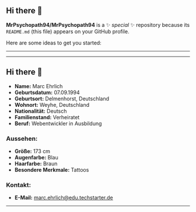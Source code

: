 ## Hi there 👋


**MrPsychopath94/MrPsychopath94** is a ✨ _special_ ✨ repository because its `README.md` (this file) appears on your GitHub profile.

Here are some ideas to get you started:

---
---
## Hi there 👋

- **Name:** Marc Ehrlich
- **Geburtsdatum:** 07.09.1994
- **Geburtsort:** Delmenhorst, Deutschland
- **Wohnort:** Weyhe, Deutschland
- **Nationalität:** Deutsch
- **Familienstand:** Verheiratet
- **Beruf:** Webentwickler in Ausbildung

### Aussehen:
- **Größe:** 173 cm
- **Augenfarbe:** Blau
- **Haarfarbe:** Braun
- **Besondere Merkmale:** Tattoos

### Kontakt:
- **E-Mail:** marc.ehrlich@edu.techstarter.de
---





